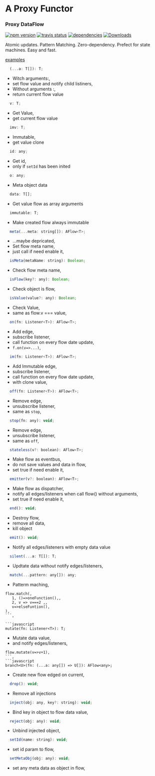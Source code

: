 
# A Proxy Functor
### Proxy DataFlow 
[![npm version](https://badge.fury.io/js/alak.svg)](https://badge.fury.io/js/alak)
[![travis status](https://travis-ci.org/gleba/alak.svg?branch=master)](https://travis-ci.org/gleba/alak)
[![dependencies](https://david-dm.org/gleba/alak.svg)](https://david-dm.org/gleba/alak)
[![Downloads](https://img.shields.io/npm/dt/alak.svg)](https://www.npmjs.com/package/alak)

Atomic updates.
Pattern Matching.
Zero-dependency.
Prefect for state machines.
Easy and fast.

[examples](https://github.com/gleba/alak/blob/master/tests/)

```javascript
  (...a: T[]): T;
```

-  Witch arguments:,
-  set flow value and notify child listiners,
-  Without arguments :,
-  return current flow value
```javascript
  v: T;
```

-  Get Value,
-  get current flow value
```javascript
  imv: T;
```

-  Immutable,
-  get value clone
```javascript
  id: any;
```

-  Get id,
-  only if `setId` has been inited
```javascript
  o: any;
```

-  Meta object data
```javascript
  data: T[];
```

-  Get value flow as array arguments
```javascript
  immutable: T;
```

-  Make created flow always immutable
```javascript
  meta(...meta: string[]): AFlow<T>;
```

-  ...maybe depricated,
-  Set flow meta name,
-  just call if need enable it,
```javascript
  isMeta(metaName: string): Boolean;
```

-  Check flow meta name,
```javascript
  isFlow(key?: any): Boolean;
```

-  Check object is flow,
```javascript
  isValue(value?: any): Boolean;
```

-  Check Value,
-  same as flow.v === value,
```javascript
  on(fn: Listener<T>): AFlow<T>;
```

-  Add edge,
-  subscribe listener,
-  call function on every flow date update,
-  `f.on(v=>...)`,
```javascript
  im(fn: Listener<T>): AFlow<T>;
```

-  Add Immutable edge,
-  subscribe listener,
-  call function on every flow date update,
-  with clone value,
```javascript
  off(fn: Listener<T>): AFlow<T>;
```

-  Remove edge,
-  unsubscribe listener,
-  same as `stop`,
```javascript
  stop(fn: any): void;
```

-  Remove edge,
-  unsubscribe listener,
-  same as `off`,
```javascript
  stateless(v?: boolean): AFlow<T>;
```

-  Make flow as eventbus,
-  do not save values and data in flow,
-  set true if need enable it,
```javascript
  emitter(v?: boolean): AFlow<T>;
```

-  Make flow as dispatcher,
-  notify all edges/listeners when call flow() without arguments,
-  set true if need enable it,
```javascript
  end(): void;
```

-  Destroy flow,
-  remove all data,
-  kill object
```javascript
  emit(): void;
```

-  Notify all edges/listeners with empty data value
```javascript
  silent(...a: T[]): T;
```

-  Updtate data without notify edges/listeners,
```javascript
  match(...pattern: any[]): any;
```

-  Patterm maching,
  ```,
  flow.match(,
     1, ()=>oneFunction(),,
     2, v => v===2 ,,
     v=>elseFuntion(),
  ),
  ```,
  
```javascript
  mutate(fn: Listener<T>): T;
```

-  Mutate data value,
-  and notify edges/listeners, 
  ```,
  flow.mutate(v=>v+1),
  ```,
```javascript
  branch<U>(fn: (...a: any[]) => U[]): AFlow<any>;
```

-  Create new flow edged on current,
```javascript
  drop(): void;
```

-  Remove all injections
```javascript
  inject(obj: any, key?: string): void;
```

-  Bind key in object to flow data value,
```javascript
  reject(obj: any): void;
```

-  Unbind injected object,
```javascript
  setId(name: string): void;
```

-  set id param to flow,
```javascript
  setMetaObj(obj: any): void;
```

-  set any meta data as object in flow,
